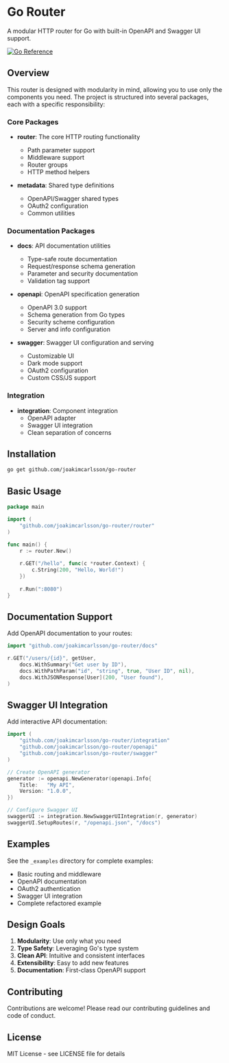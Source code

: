 # Go Router

A modular HTTP router for Go with built-in OpenAPI and Swagger UI support.

[![Go Reference](https://pkg.go.dev/badge/github.com/JoakimCarlsson/go-router.svg)](https://pkg.go.dev/github.com/JoakimCarlsson/go-router)

## Overview

This router is designed with modularity in mind, allowing you to use only the components you need. The project is structured into several packages, each with a specific responsibility:

### Core Packages

- **router**: The core HTTP routing functionality
  - Path parameter support
  - Middleware support
  - Router groups
  - HTTP method helpers

- **metadata**: Shared type definitions
  - OpenAPI/Swagger shared types
  - OAuth2 configuration
  - Common utilities

### Documentation Packages

- **docs**: API documentation utilities
  - Type-safe route documentation
  - Request/response schema generation
  - Parameter and security documentation
  - Validation tag support

- **openapi**: OpenAPI specification generation
  - OpenAPI 3.0 support
  - Schema generation from Go types
  - Security scheme configuration
  - Server and info configuration

- **swagger**: Swagger UI configuration and serving
  - Customizable UI
  - Dark mode support
  - OAuth2 configuration
  - Custom CSS/JS support

### Integration

- **integration**: Component integration
  - OpenAPI adapter
  - Swagger UI integration
  - Clean separation of concerns

## Installation

```bash
go get github.com/joakimcarlsson/go-router
```

## Basic Usage

```go
package main

import (
    "github.com/joakimcarlsson/go-router/router"
)

func main() {
    r := router.New()
    
    r.GET("/hello", func(c *router.Context) {
        c.String(200, "Hello, World!")
    })
    
    r.Run(":8080")
}
```

## Documentation Support

Add OpenAPI documentation to your routes:

```go
import "github.com/joakimcarlsson/go-router/docs"

r.GET("/users/{id}", getUser,
    docs.WithSummary("Get user by ID"),
    docs.WithPathParam("id", "string", true, "User ID", nil),
    docs.WithJSONResponse[User](200, "User found"),
)
```

## Swagger UI Integration

Add interactive API documentation:

```go
import (
    "github.com/joakimcarlsson/go-router/integration"
    "github.com/joakimcarlsson/go-router/openapi"
    "github.com/joakimcarlsson/go-router/swagger"
)

// Create OpenAPI generator
generator := openapi.NewGenerator(openapi.Info{
    Title:   "My API",
    Version: "1.0.0",
})

// Configure Swagger UI
swaggerUI := integration.NewSwaggerUIIntegration(r, generator)
swaggerUI.SetupRoutes(r, "/openapi.json", "/docs")
```

## Examples

See the `_examples` directory for complete examples:

- Basic routing and middleware
- OpenAPI documentation
- OAuth2 authentication
- Swagger UI integration
- Complete refactored example

## Design Goals

1. **Modularity**: Use only what you need
2. **Type Safety**: Leveraging Go's type system
3. **Clean API**: Intuitive and consistent interfaces
4. **Extensibility**: Easy to add new features
5. **Documentation**: First-class OpenAPI support

## Contributing

Contributions are welcome! Please read our contributing guidelines and code of conduct.

## License

MIT License - see LICENSE file for details
